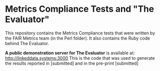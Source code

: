 # Metrics Compliance Tests and "The Evaluator"

This repository contains the Metrics Compliance tests that were written by the FAIR Metrics team (in the Perl folder).  It also contains the Ruby code behind The Evaluator.

**A public demonstration server for The Evaluator** is available at:  http://linkeddata.systems:3000   This is the code that was used to generate the results reported in [submitted] and in the pre-print [submitted]
